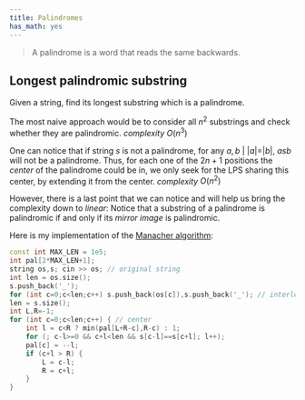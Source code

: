 ```yaml
---
title: Palindromes
has_math: yes
---
```

> A palindrome is a word that reads the same backwards.

## Longest palindromic substring
Given a string, find its longest substring which is a palindrome.  

The most naive approach would be to consider all $n^2$ substrings
and check whether they are palindromic.
_complexity_ $O(n^3)$

One can notice that if string $s$ is not a palindrome,
for any $a,b \ | \ |a|=|b|, \ asb$ will not be a palindrome.
Thus, for each one of the $2n+1$ positions the _center_ of the palindrome
could be in, we only seek for the LPS sharing this center,
by extending it from the center.
_complexity_ $O(n^2)$

However, there is a last point that we can notice and will help us
bring the complexity down to _linear_:
Notice that a substring of a palindrome is palindromic if and only if its
_mirror image_ is palindromic.

Here is my implementation of the
[Manacher algorithm](https://en.wikipedia.org/wiki/Longest_palindromic_substring):

```cpp
const int MAX_LEN = 1e5;
int pal[2*MAX_LEN+1];
string os,s; cin >> os; // original string
int len = os.size();
s.push_back('_');
for (int c=0;c<len;c++) s.push_back(os[c]),s.push_back('_'); // interleaving
len = s.size();
int L,R=-1;
for (int c=0;c<len;c++) { // center
    int l = c<R ? min(pal[L+R-c],R-c) : 1;
    for (; c-l>=0 && c+l<len && s[c-l]==s[c+l]; l++);
    pal[c] = --l;
    if (c+l > R) {
        L = c-l;
        R = c+l;
    }
}
```

